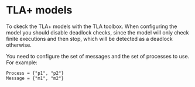 # TLA+ models

To ckeck the TLA+ models with the TLA toolbox.
When configuring the model you should disable deadlock checks, since the model will only check finite executions and then stop, which will be detected as a deadlock otherwise.

You need to configure the set of messages and the set of processes to use. For example:

    Process = {"p1", "p2"}
    Message = {"m1", "m2"}
